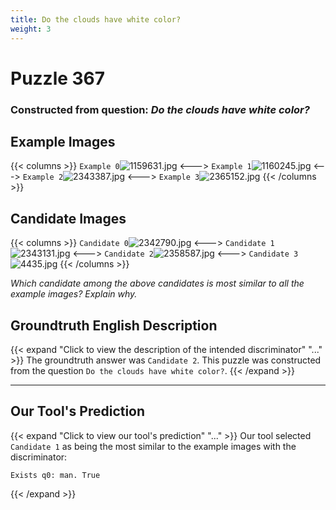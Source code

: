 ```yaml
---
title: Do the clouds have white color?
weight: 3
---
```


# Puzzle 367
### Constructed from question: _Do the clouds have white color?_


## Example Images
{{< columns >}}
`Example 0`![1159631.jpg](/gqa_images/1159631.jpg)
<--->
`Example 1`![1160245.jpg](/gqa_images/1160245.jpg)
<--->
`Example 2`![2343387.jpg](/gqa_images/2343387.jpg)
<--->
`Example 3`![2365152.jpg](/gqa_images/2365152.jpg)
{{< /columns >}}

## Candidate Images
{{< columns >}}
`Candidate 0`![2342790.jpg](/gqa_images/2342790.jpg)
<--->
`Candidate 1`![2343131.jpg](/gqa_images/2343131.jpg)
<--->
`Candidate 2`![2358587.jpg](/gqa_images/2358587.jpg)
<--->
`Candidate 3`![4435.jpg](/gqa_images/4435.jpg)
{{< /columns >}}

*Which candidate among the above candidates is most similar to all the example images? Explain why.*

## Groundtruth English Description

{{< expand "Click to view the description of the intended discriminator" "..." >}}
The groundtruth answer was `Candidate 2`. This puzzle was constructed from the question `Do the clouds have white color?`.
{{< /expand >}}

---

## Our Tool's Prediction

{{< expand "Click to view our tool's prediction" "..." >}}
Our tool selected `Candidate 1` as being the most similar to the example images with the discriminator:
```plaintext
Exists q0: man. True
```
{{< /expand >}}
